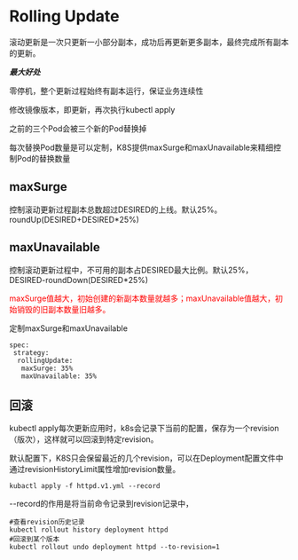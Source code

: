 # Rolling Update

滚动更新是一次只更新一小部分副本，成功后再更新更多副本，最终完成所有副本的更新。

***最大好处***

零停机，整个更新过程始终有副本运行，保证业务连续性

修改镜像版本，即更新，再次执行kubectl apply

之前的三个Pod会被三个新的Pod替换掉

每次替换Pod数量是可以定制，K8S提供maxSurge和maxUnavailable来精细控制Pod的替换数量

## maxSurge

控制滚动更新过程副本总数超过DESIRED的上线。默认25%。roundUp(DESIRED+DESIRED*25%)

## maxUnavailable

控制滚动更新过程中，不可用的副本占DESIRED最大比例。默认25%，DESIRED-roundDown(DESIRED*25%)

<font color="red">maxSurge值越大，初始创建的新副本数量就越多；maxUnavailable值越大，初始销毁的旧副本数量旧越多。</font>

定制maxSurge和maxUnavailable

```
spec:
 strategy:
  rollingUpdate:
   maxSurge: 35%
   maxUnavailable: 35%
```



## 回滚

kubectl apply每次更新应用时，k8s会记录下当前的配置，保存为一个revision（版次），这样就可以回滚到特定revision。

默认配置下，K8S只会保留最近的几个revision，可以在Deployment配置文件中通过revisionHistoryLimit属性增加revision数量。

```
kubactl apply -f httpd.v1.yml --record
```

--record的作用是将当前命令记录到revision记录中，

```
#查看revision历史记录
kubectl rollout history deployment httpd
#回滚到某个版本
kubectl rollout undo deployment httpd --to-revision=1
```